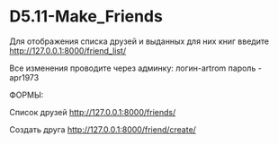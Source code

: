 # D5.11-Make_Friends
Для отображения списка друзей и выданных для них книг введите http://127.0.0.1:8000/friend_list/

Все изменения проводите через админку: логин-artrom пароль - apr1973

ФОРМЫ:

Список друзей http://127.0.0.1:8000/friends/

Создать друга http://127.0.0.1:8000/friend/create/
